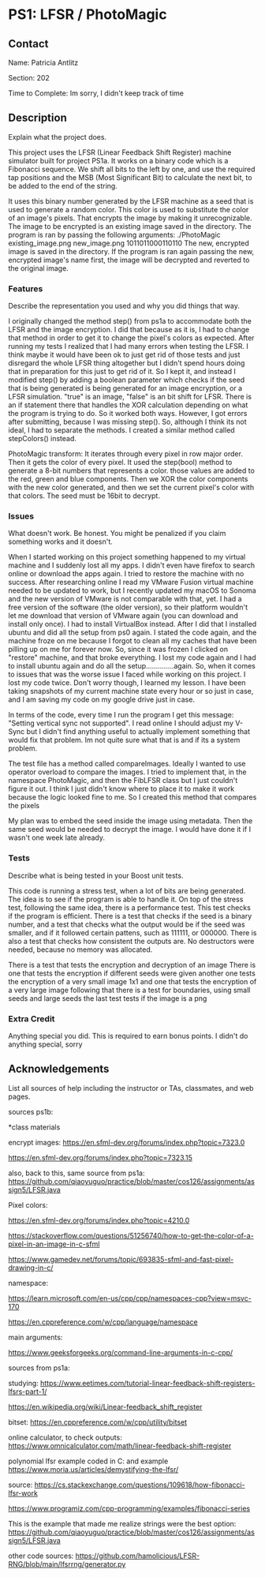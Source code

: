 # PS1: LFSR / PhotoMagic

## Contact
Name: Patricia Antlitz

Section: 202

Time to Complete: Im sorry, I didn't keep track of time


## Description
Explain what the project does.

This project uses the LFSR (Linear Feedback Shift Register) machine simulator built for project PS1a. It works on a binary code which is a Fibonacci sequence. We shift all bits to the left by one, and use the required tap positions and the MSB (Most Significant Bit) to calculate the next bit, to be added to the end of the string. 

It uses this binary number generated by the LFSR machine as a seed that is used to generate a random
color. This color is used to substitute the color of an image's pixels. That encrypts the image by
making it unrecognizable. 
The image to be encrypted is an existing image saved in the directory. The program is ran by passing the following arguments: ./PhotoMagic existing_image.png new_image.png 1011011000110110
The new, encrypted image is saved in the directory. If the program is ran again passing the new, encrypted image's name first, the image will be decrypted and reverted to the original image.


### Features
Describe the representation you used and why you did things that way.

I originally changed the method step() from ps1a to accommodate both the LFSR and the image encryption. I did that because as it is, I had to change that method in order to get it to change the pixel's colors as expected. After running my tests I realized that I had many errors when testing the LFSR. I think maybe it would have been ok to just get rid of those tests and just disregard the whole LFSR thing altogether but I didn't spend hours doing that in preparation for this just to get rid of it. So I kept it, and instead I modified step() by adding a boolean parameter which checks if the seed that is being generated is being generated for an image encryption, or a LFSR simulation. "true" is an image, "false" is an bit shift for LFSR. There is an if statement there that handles the XOR calculation depending on what the program is trying to do. So it worked both ways.
However, I got errors after submitting, because I was missing step(). So, although I think its not ideal, I had to separate the methods. I created a similar method called stepColors() instead.

PhotoMagic transform:
It iterates through every pixel in row major order. Then it gets the color of every pixel. It used the step(bool) method to generate a 8-bit numbers that represents a color. those values are added to the red, green and blue components. Then we XOR the color components with the new color generated, and then we set the current pixel's color with that colors. The seed must be 16bit to decrypt.

### Issues
What doesn't work.  Be honest.  You might be penalized if you claim something works and it doesn't.

When I started working on this project something happened to my virtual machine and I suddenly lost all my apps. I didn't even have firefox to search online or download the apps again. I tried to restore the machine with no success. After researching online I read my VMware Fusion virtual machine needed to be updated to work, but I recently updated my macOS to Sonoma and the new version of VMware is not comparable with that, yet.
I had a free version of the software (the older version), so their platform wouldn't let me download that version of VMware again (you can download and install only once). I had to install VirtualBox instead.
After I did that I installed ubuntu and did all the setup from ps0 again. I stated the code again, and the machine froze on me because I forgot to clean all my caches that have been pilling up on me for forever now. So, since it was frozen I clicked on "restore" machine, and that broke everything. I lost my code again and I had to install ubuntu again and do all the setup..............again. 
So, when it comes to issues that was the worse issue I faced while working on this project. I lost my code twice. Don't worry though, I learned my lesson. I have been taking snapshots of my current machine state every hour or so just in case, and I am saving my code on my google drive just in case.

In terms of the code, every time I run the program I get this message: "Setting vertical sync not supported". I read online I should adjust my V-Sync but I didn't find anything useful to actually implement something that would fix that problem. Im not quite sure what that is and if its a system problem.

The test file has a method called compareImages. Ideally I wanted to use operator overload to compare the images. I tried to implement that, in the namespace PhotoMagic, and then the FibLFSR class but I just couldn't figure it out. I think I just didn't know where to place it to make it work because the logic looked fine to me. So I created this method that compares the pixels

My plan was to embed the seed inside the image using metadata. Then the same seed would be needed to decrypt the image. I would have done it if I wasn't one week late already.

### Tests
Describe what is being tested in your Boost unit tests.

This code is running a stress test, when a lot of bits are being generated. The idea is to see if the program is able to handle it. On top of the stress test, following the same idea, there is a performance test. This test checks if the program is efficient. There is a test that checks if the seed is a binary number, and a test that checks what the output would be if the seed was smaller, and if it followed certain pattens, such as 111111, or 000000. There is also a test that checks how consistent the outputs are. No destructors were needed, because no memory was allocated.

There is a test that tests the encryption and decryption of an image
There is one that tests the encryption if different seeds were given
another one tests the encryption of a very small image 1x1
and one that tests the encryption of a very large image
following that there is a test for boundaries, using small seeds and large seeds
the last test tests if the image is a png

### Extra Credit
Anything special you did. This is required to earn bonus points.
I didn't do anything special, sorry

## Acknowledgements
List all sources of help including the instructor or TAs, classmates, and web pages.

sources ps1b:

*class materials

encrypt images:
https://en.sfml-dev.org/forums/index.php?topic=7323.0

https://en.sfml-dev.org/forums/index.php?topic=7323.15

also, back to this, same source from ps1a:
https://github.com/qiaoyuguo/practice/blob/master/cos126/assignments/assign5/LFSR.java


Pixel colors:

https://en.sfml-dev.org/forums/index.php?topic=4210.0

https://stackoverflow.com/questions/51256740/how-to-get-the-color-of-a-pixel-in-an-image-in-c-sfml

https://www.gamedev.net/forums/topic/693835-sfml-and-fast-pixel-drawing-in-c/

namespace:

https://learn.microsoft.com/en-us/cpp/cpp/namespaces-cpp?view=msvc-170

https://en.cppreference.com/w/cpp/language/namespace

main arguments:

https://www.geeksforgeeks.org/command-line-arguments-in-c-cpp/


sources from ps1a:

studying:
https://www.eetimes.com/tutorial-linear-feedback-shift-registers-lfsrs-part-1/

https://en.wikipedia.org/wiki/Linear-feedback_shift_register

bitset:
https://en.cppreference.com/w/cpp/utility/bitset

online calculator, to check outputs:
https://www.omnicalculator.com/math/linear-feedback-shift-register

polynomial lfsr example coded in C: and example 
https://www.moria.us/articles/demystifying-the-lfsr/

source: 
https://cs.stackexchange.com/questions/109618/how-fibonacci-lfsr-work

https://www.programiz.com/cpp-programming/examples/fibonacci-series

This is the example that made me realize strings were the best option:
https://github.com/qiaoyuguo/practice/blob/master/cos126/assignments/assign5/LFSR.java

other code sources:
https://github.com/hamolicious/LFSR-RNG/blob/main/lfsrrng/generator.py





